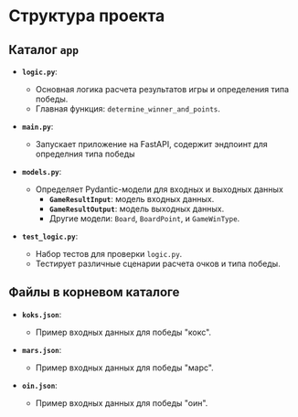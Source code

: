 # Структура проекта

## Каталог `app`

- **`logic.py`**:
  - Основная логика расчета результатов игры и определения типа победы.
  - Главная функция: `determine_winner_and_points`.

- **`main.py`**:
  - Запускает приложение на FastAPI, содержит эндпоинт для определния типа победы

- **`models.py`**:
  - Определяет Pydantic-модели для входных и выходных данных
    - **`GameResultInput`**: модель входных данных.
    - **`GameResultOutput`**: модель выходных данных.
    - Другие модели: `Board`, `BoardPoint`, и `GameWinType`.

- **`test_logic.py`**:
  - Набор тестов для проверки  `logic.py`.
  - Тестирует различные сценарии расчета очков и типа победы.

## Файлы в корневом каталоге

- **`koks.json`**:
  - Пример входных данных для победы "кокс".

- **`mars.json`**:
  - Пример входных данных для победы "марс".

- **`oin.json`**:
  - Пример входных данных для победы "оин".



